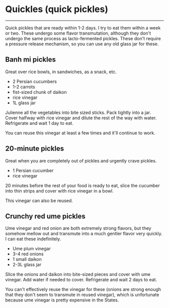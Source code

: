 # Quickles (quick pickles)
-----
Quick pickles that are ready within 1-2 days. I try to eat them within a week or two. These undergo some flavor transmutation, although they don't undergo the same process as lacto-fermented pickles. These don't require a pressure release mechanism, so you can use any old glass jar for these.

## Banh mi pickles
Great over rice bowls, in sandwiches, as a snack, etc.

- 2 Persian cucumbers
- 1-2 carrots
- fist-sized chunk of daikon
- rice vinegar
- 1L glass jar

Julienne all the vegetables into bite sized sticks. Pack tightly into a jar. Cover halfway with rice vinegar and dilute the rest of the way with water. Refrigerate and wait 1 day to eat.

You can reuse this vinegar at least a few times and it'll continue to work.

## 20-minute pickles
Great when you are completely out of pickles and urgently crave pickles.

- 1 Persian cucumber
- rice vinegar

20 minutes before the rest of your food is ready to eat, slice the cucumber into thin strips and cover with rice vinegar in a bowl.

This vinegar can also be reused.

## Crunchy red ume pickles 
Ume vinegar and red onion are both extremely strong flavors, but they somehow mellow out and transmute into a much gentler flavor very quickly. I can eat these indefinitely.

- Ume plum vinegar
- 3-4 red onions
- 1 small daikon
- 2-3L glass jar

Slice the onions and daikon into bite-sized pieces and cover with ume vinegar. Add water if needed to cover. Refrigerate and wait 2 days to eat.

You can't effectively reuse the vinegar for these (onions are strong enough that they don't seem to transmute in reused vinegar), which is unfortunate because ume vinegar is pretty expensive in the States.

